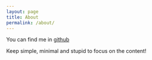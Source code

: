```yaml
---
layout: page
title: About
permalink: /about/
---
```


You can find me in [github](https://github.com/aristotle0x01)

Keep simple, minimal and stupid to focus on the content!
